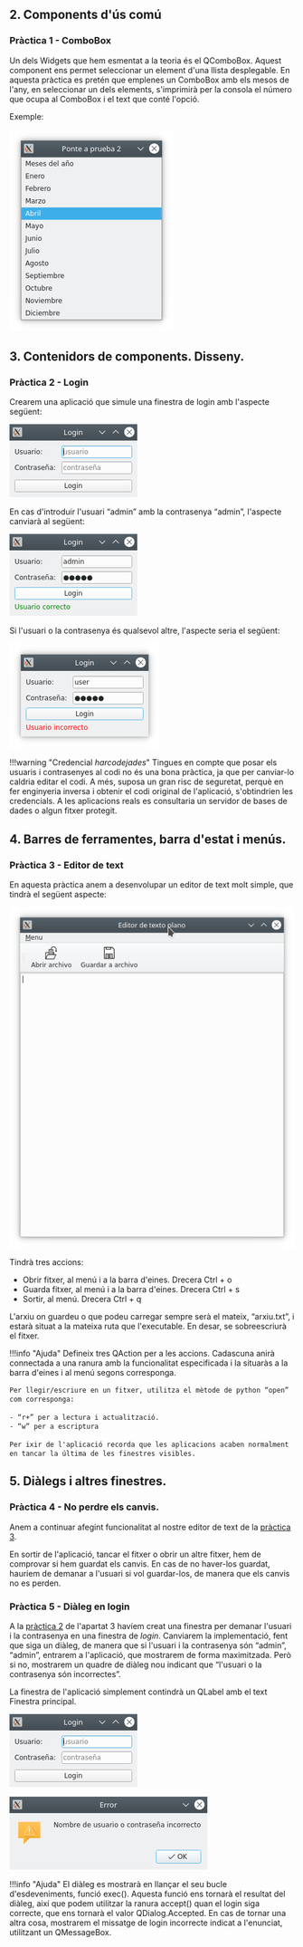 ## 2. Components d'ús comú

### Pràctica 1 - ComboBox

Un dels Widgets que hem esmentat a la teoria és el QComboBox. Aquest component ens permet seleccionar un element d'una llista desplegable. En aquesta pràctica es pretén que emplenes un ComboBox amb els mesos de l'any, en seleccionar un dels elements, s'imprimirà per la consola el número que ocupa al ComboBox i el text que conté l'opció. 

Exemple:

![ComboBox](images/ComboBox.png)

## 3. Contenidors de components. Disseny.

### Pràctica 2 - Login

Crearem una aplicació que simule una finestra de login amb l'aspecte següent:

![Login](images/login.png)

En cas d'introduir l'usuari “admin” amb la contrasenya “admin”, l'aspecte canviarà al següent:

![Login correcte](images/login_ok.png)

Si l'usuari o la contrasenya és qualsevol altre, l'aspecte seria el següent:

![Login incorrecte](images/login_error.png)

!!!warning "Credencial *harcodejades*"
    Tingues en compte que posar els usuaris i contrasenyes al codi no és una bona pràctica, ja que per canviar-lo caldria editar el codi. A més, suposa un gran risc de seguretat, perquè en fer enginyeria inversa i obtenir el codi original de l'aplicació, s'obtindrien les credencials. A les aplicacions reals es consultaria un servidor de bases de dades o algun fitxer protegit.

## 4. Barres de ferramentes, barra d'estat i menús.

### Pràctica 3 - Editor de text

En aquesta pràctica anem a desenvolupar un editor de text molt simple, que tindrà el següent aspecte:

![Editor de text](images/editor.png)

Tindrà tres accions:

- Obrir fitxer, al menú i a la barra d'eines. Drecera Ctrl + o
- Guarda fitxer, al menú i a la barra d'eines. Drecera Ctrl + s
- Sortir, al menú. Drecera Ctrl + q

L'arxiu on guardeu o que podeu carregar sempre serà el mateix, “arxiu.txt”, i estarà situat a la mateixa ruta que l'executable. En desar, se sobreescriurà el fitxer.

!!!info "Ajuda"
    Defineix tres QAction per a les accions. Cadascuna anirà connectada a una ranura amb la funcionalitat especificada i la situaràs a la barra d'eines i al menú segons corresponga.

    Per llegir/escriure en un fitxer, utilitza el mètode de python “open” com corresponga:

    - “r+” per a lectura i actualització.
    - “w” per a escriptura

    Per ixir de l'aplicació recorda que les aplicacions acaben normalment en tancar la última de les finestres visibles.

## 5. Diàlegs i altres finestres.

### Pràctica 4 - No perdre els canvis.

Anem a continuar afegint funcionalitat al nostre editor de text de la [pràctica 3](#practica-3-editor-de-text). 

En sortir de l'aplicació, tancar el fitxer o obrir un altre fitxer, hem de comprovar si hem guardat els canvis. En cas de no haver-los guardat, hauríem de demanar a l'usuari si vol guardar-los, de manera que els canvis no es perden.

### Pràctica 5 - Diàleg en login

A la [pràctica 2](#practica-2-login) de l'apartat 3 havíem creat una finestra per demanar l'usuari i la contrasenya en una finestra de *login*. Canviarem la implementació, fent que siga un diàleg, de manera que si l'usuari i la contrasenya són “admin”, “admin”, entrarem a l'aplicació, que mostrarem de forma maximitzada. Però si no, mostrarem un quadre de diàleg nou indicant que “l'usuari o la contrasenya són incorrectes”.

La finestra de l'aplicació simplement contindrà un QLabel amb el text Finestra principal.

![Login](images/login.png)

![Error](images/dialeg_login_incorrecte.png)

!!!info "Ajuda"
    El diàleg es mostrarà en llançar el seu bucle d'esdeveniments, funció exec(). Aquesta funció ens tornarà el resultat del diàleg, així que podem utilitzar la ranura accept() quan el login siga correcte, que ens tornarà el valor QDialog.Accepted. En cas de tornar una altra cosa, mostrarem el missatge de login incorrecte indicat a l'enunciat, utilitzant un QMessageBox. 
